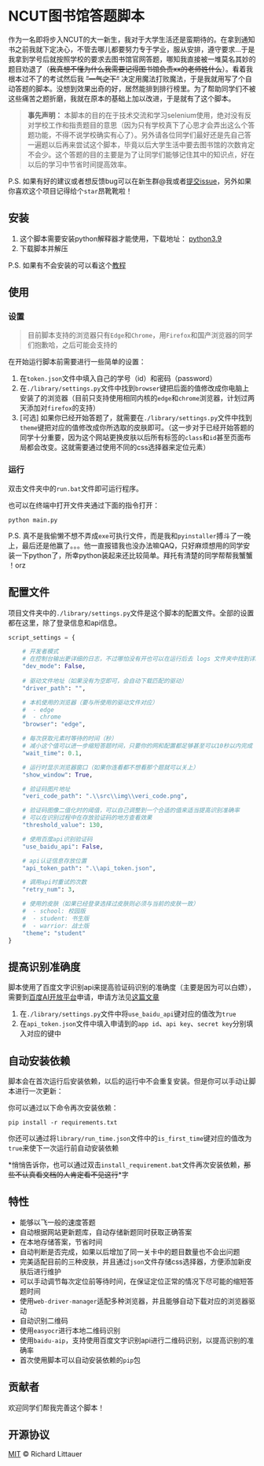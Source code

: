 # NCUT图书馆答题脚本

作为一名即将步入NCUT的大一新生，我对于大学生活还是蛮期待的。在拿到通知书之前我就下定决心，不管去哪儿都要努力专于学业，服从安排，遵守要求...于是我拿到学号后就按照学校的要求去图书馆官网答题，哪知我直接被一堆莫名其妙的题目劝退了（~~我真想不懂为什么我需要记得图书馆负责xx的老师姓什么~~）。看着我根本过不了的考试然后我 ~~”一气之下“~~ 决定用魔法打败魔法，于是我就用写了个自动答题的脚本。没想到效果出奇的好，居然能排到排行榜里。为了帮助同学们不被这些痛苦之题折磨，我就在原本的基础上加以改进，于是就有了这个脚本。

>   **事先声明：** 本脚本的目的在于技术交流和学习selenium使用，绝对没有反对学校工作和指责题目的意思（因为只有学校真下了心思才会弄出这么个答题功能，不得不说学校确实有心了）。另外请各位同学们最好还是先自己答一遍题以后再来尝试这个脚本，毕竟以后大学生活中要去图书馆的次数肯定不会少。这个答题的目的主要是为了让同学们能够记住其中的知识点，好在以后的学习中节省时间提高效率。

P.S. 如果有好的建议或者想反馈bug可以在新生群@我或者[提交issue](https://github.com/batu1579/NCUT-library-auto-answer/issues/new)，另外如果你喜欢这个项目记得给个`star`昂靴靴啦！

## 安装

1.  这个脚本需要安装python解释器才能使用，下载地址： [python3.9](https://www.python.org/downloads/release/python-396/)
2.  下载脚本并解压

P.S. 如果有不会安装的可以看这个[教程](https://zhuanlan.zhihu.com/p/344887837)

## 使用

### 设置

>   目前脚本支持的浏览器只有`Edge`和`Chrome`，用`Firefox`和国产浏览器的同学们抱歉哈，之后可能会支持的

在开始运行脚本前需要进行一些简单的设置：

1.  在`token.json`文件中填入自己的学号（id）和密码（password）
2.  在`./library/settings.py`文件中找到`browser`键把后面的值修改成你电脑上安装了的浏览器（目前只支持使用相同内核的`edge`和`chrome`浏览器，计划过两天添加对`firefox`的支持）
3.  [可选] 如果你已经开始答题了，就需要在`./library/settings.py`文件中找到`theme`键把对应的值修改成你所选取的皮肤即可。（这一步对于已经开始答题的同学十分重要，因为这个网站更换皮肤以后所有标签的`class`和`id`甚至页面布局都会改变。这就需要通过使用不同的css选择器来定位元素）

### 运行

双击文件夹中的`run.bat`文件即可运行程序。

也可以在终端中打开文件夹通过下面的指令打开：

```shell
python main.py
```



P.S. 真不是我偷懒不想不弄成`exe`可执行文件，而是我和`pyinstaller`搏斗了一晚上，最后还是他赢了。。。他一直报错我也没办法嘛QAQ，只好麻烦想用的同学安装一下python了，所幸python装起来还比较简单。拜托有清楚的同学帮帮我蟹蟹 ！orz

## 配置文件

项目文件夹中的`./library/settings.py`文件是这个脚本的配置文件。全部的设置都在这里，除了登录信息和api信息。

```python
script_settings = {

    # 开发者模式
    # 在控制台输出更详细的日志，不过哪怕没有开也可以在运行后去 logs 文件夹中找到详细的日志文件
    "dev_mode": False,
    
    # 驱动文件地址（如果没有为空即可，会自动下载匹配的驱动）
    "driver_path": "",

    # 本机使用的浏览器（要与所使用的驱动文件对应）
    #  - edge
    #  - chrome
    "browser": "edge",

    # 每次获取元素时等待的时间（秒）
    # 减小这个值可以进一步缩短答题时间，只要你的网和配置都足够甚至可以10秒以内完成
    "wait_time": 0.1,

    # 运行时显示浏览器窗口（如果你连看都不想看那个题就可以关上）
    "show_window": True,

    # 验证码图片地址
    "veri_code_path": ".\\src\\img\\veri_code.png",

    # 验证码图像二值化时的阈值，可以自己调整到一个合适的值来适当提高识别准确率
    # 可以在识别过程中在存放验证码的地方查看效果
    "threshold_value": 130,

    # 使用百度api识别验证码
    "use_baidu_api": False,

    # api认证信息存放位置
    "api_token_path": ".\\api_token.json",

    # 调用api时重试的次数
    "retry_num": 3,

    # 使用的皮肤（如果已经登录选择过皮肤则必须与当前的皮肤一致）
    #  - school: 校园版
    #  - student: 书生版
    #  - warrior: 战士版
    "theme": "student"
}
```

## 提高识别准确度

脚本使用了百度文字识别api来提高验证码识别的准确度（主要是因为可以白嫖），需要到[百度AI开放平台](https://ai.baidu.com/tech/ocr/general)申请，申请方法见[这篇文章](https://ai.baidu.com/ai-doc/OCR/dk3iqnq51)

1.  在`./library/settings.py`文件中将`use_baidu_api`键对应的值改为`true`
2.  在`api_token.json`文件中填入申请到的`app id`、`api key`、`secret key`分别填入对应的键中

## 自动安装依赖

脚本会在首次运行后安装依赖，以后的运行中不会重复安装。但是你可以手动让脚本进行一次更新：

你可以通过以下命令再次安装依赖：

```shell
pip install -r requirements.txt
```

你还可以通过将`library/run_time.json`文件中的`is_first_time`键对应的值改为`true`来使下一次运行前自动安装依赖

*悄悄告诉你，也可以通过双击`install_requirement.bat`文件再次安装依赖，~~那些不认真看文档的人肯定看不见这行~~*字

## 特性

-   能够以飞一般的速度答题
-   自动根据网站更新题库，自动存储新题同时获取正确答案
-   在本地存储答案，节省时间
-   自动判断是否完成，如果以后增加了同一关卡中的题目数量也不会出问题
-   完美适配目前的三种皮肤，并且通过`json`文件存储css选择器，方便添加新皮肤后进行维护
-   可以手动调节每次定位前等待时间，在保证定位正常的情况下尽可能的缩短答题时间
-   使用`web-driver-manager`适配多种浏览器，并且能够自动下载对应的浏览器驱动
-   自动识别二维码
-   使用`easyocr`进行本地二维码识别
-   使用`baidu-aip`，支持使用百度文字识别api进行二维码识别，以提高识别的准确率
-   首次使用脚本可以自动安装依赖的`pip`包

## 贡献者

欢迎同学们帮我完善这个脚本！

## 开源协议

[MIT](https://github.com/RichardLitt/standard-readme/blob/master/LICENSE) © Richard Littauer